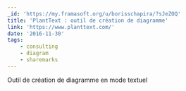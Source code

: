 ```yaml
---
_id: 'https://my.framasoft.org/u/borisschapira/?sJeZOQ'
title: 'PlantText : outil de création de diagramme'
link: 'https://www.planttext.com/'
date: '2016-11-30'
tags:
    - consulting
    - diagram
    - sharemarks
---
```


<div class="markdown"><p>Outil de création de diagramme en mode textuel
</p></div>
